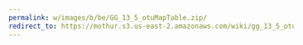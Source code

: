 ```yaml
---
permalink: w/images/b/be/GG_13_5_otuMapTable.zip/
redirect_to: https://mothur.s3.us-east-2.amazonaws.com/wiki/gg_13_5_otumaptable.zip
---
```


